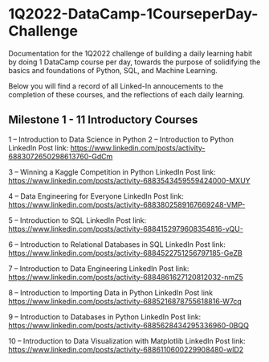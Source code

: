 # 1Q2022-DataCamp-1CourseperDay-Challenge
Documentation for the 1Q2022 challenge of building a daily learning habit by doing 1 DataCamp course per day, towards the purpose of solidifying the basics and foundations of Python, SQL, and Machine Learning.

Below you will find a record of all Linked-In annoucements to the completion of these courses, and the reflections of each daily learning.

## Milestone 1 - 11 Introductory Courses

1 – Introduction to Data Science in Python
2 – Introduction to Python
LinkedIn Post link: https://www.linkedin.com/posts/activity-6883072650298613760-GdCm

3 – Winning a Kaggle Competition in Python
LinkedIn Post link: https://www.linkedin.com/posts/activity-6883543459559424000-MXUY

4 – Data Engineering for Everyone
LinkedIn Post link: https://www.linkedin.com/posts/activity-6883802589167669248-VMP-

5 – Introduction to SQL
LinkedIn Post link: https://www.linkedin.com/posts/activity-6884152979608354816-vQU-

6 – Introduction to Relational Databases in SQL
LinkedIn Post link: https://www.linkedin.com/posts/activity-6884522751256797185-GeZB

7 – Introduction to Data Engineering
LinkedIn Post link: https://www.linkedin.com/posts/activity-6884861627120812032-nmZ5

8 – Introduction to Importing Data in Python
LinkedIn Post link https://www.linkedin.com/posts/activity-6885216878755618816-W7cq


9 – Introduction to Databases in Python
LinkedIn Post link: https://www.linkedin.com/posts/activity-6885628434295336960-0BQQ


10 – Introduction to Data Visualization with Matplotlib
LinkedIn Post link: https://www.linkedin.com/posts/activity-6886110600229908480-wlD2
